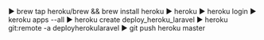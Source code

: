 ▶ brew tap heroku/brew && brew install heroku
▶ heroku
▶ heroku login
▶ keroku apps --all
▶ heroku create deploy_heroku_laravel
▶ heroku git:remote -a deployherokularavel
▶ git push heroku master
